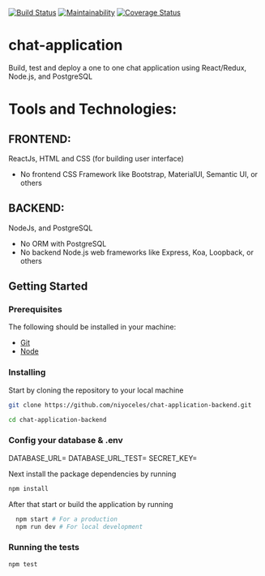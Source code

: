 

[![Build Status](https://travis-ci.com/niyoceles/chat-application-backend.svg?token=xUbyyC9LGLqK7qnqHbyR&branch=develop)](https://travis-ci.com/niyoceles/chat-application-backend)
[![Maintainability](https://api.codeclimate.com/v1/badges/71efd3b45688c677147b/maintainability)](https://codeclimate.com/github/niyoceles/chat-application-backend/maintainability)
[![Coverage Status](https://coveralls.io/repos/github/niyoceles/chat-application-backend/badge.svg)](https://coveralls.io/github/niyoceles/chat-application-backend)

# chat-application
Build, test and deploy a one to one chat application using React/Redux, Node.js, and PostgreSQL

# Tools and Technologies:
## FRONTEND:
ReactJs, HTML and CSS (for building user interface)
- No frontend CSS Framework like Bootstrap, MaterialUI, Semantic UI, or others

## BACKEND:
NodeJs, and PostgreSQL
- No ORM with PostgreSQL
- No backend Node.js web frameworks like Express, Koa, Loopback, or others

## Getting Started

### Prerequisites

The following should be installed in your machine:

- [Git](https://git-scm.com/downloads)
- [Node](https://nodejs.org/en/download)

### Installing

Start by cloning the repository to your local machine

```bash
git clone https://github.com/niyoceles/chat-application-backend.git

cd chat-application-backend
```
### Config your database & .env
DATABASE_URL=
DATABASE_URL_TEST=
SECRET_KEY=

Next install the package dependencies by running

```bash
npm install

```

After that start or build the application by running

```bash
  npm start # For a production
  npm run dev # For local development
```

### Running the tests

```bash
npm test

```
